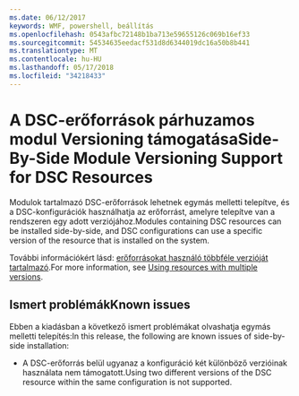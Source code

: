 ```yaml
---
ms.date: 06/12/2017
keywords: WMF, powershell, beállítás
ms.openlocfilehash: 0543afbc72148b1ba713e59655126c069b16ef33
ms.sourcegitcommit: 54534635eedacf531d8d6344019dc16a50b8b441
ms.translationtype: MT
ms.contentlocale: hu-HU
ms.lasthandoff: 05/17/2018
ms.locfileid: "34218433"
---
```

# <a name="side-by-side-module-versioning-support-for-dsc-resources"></a><span data-ttu-id="851b9-102">A DSC-erőforrások párhuzamos modul Versioning támogatása</span><span class="sxs-lookup"><span data-stu-id="851b9-102">Side-By-Side Module Versioning Support for DSC Resources</span></span>

<span data-ttu-id="851b9-103">Modulok tartalmazó DSC-erőforrások lehetnek egymás melletti telepítve, és a DSC-konfigurációk használhatja az erőforrást, amelyre telepítve van a rendszeren egy adott verziójához.</span><span class="sxs-lookup"><span data-stu-id="851b9-103">Modules containing DSC resources can be installed side-by-side, and DSC configurations can use a specific version of the resource that is installed on the system.</span></span>

<span data-ttu-id="851b9-104">További információkért lásd: [erőforrásokat használó többféle verzióját tartalmazó](https://msdn.microsoft.com/powershell/dsc/sxsresource).</span><span class="sxs-lookup"><span data-stu-id="851b9-104">For more information, see [Using resources with multiple versions](https://msdn.microsoft.com/powershell/dsc/sxsresource).</span></span>

## <a name="known-issues"></a><span data-ttu-id="851b9-105">Ismert problémák</span><span class="sxs-lookup"><span data-stu-id="851b9-105">Known issues</span></span>

<span data-ttu-id="851b9-106">Ebben a kiadásban a következő ismert problémákat olvashatja egymás melletti telepítés:</span><span class="sxs-lookup"><span data-stu-id="851b9-106">In this release, the following are known issues of side-by-side installation:</span></span>

-   <span data-ttu-id="851b9-107">A DSC-erőforrás belül ugyanaz a konfiguráció két különböző verzióinak használata nem támogatott.</span><span class="sxs-lookup"><span data-stu-id="851b9-107">Using two different versions of the DSC resource within the same configuration is not supported.</span></span>
